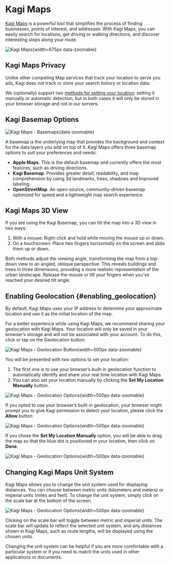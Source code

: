 # Kagi Maps

[Kagi Maps](https://kagi.com/maps) is a powerful tool that simplifies the process of finding businesses, points of interest, and addresses. With Kagi Maps, you can easily search for locations, get driving or walking directions, and discover interesting stops along your route.

![Kagi Maps](./media/kagi_maps_hero.png){width=675px data-zoomable}

## Kagi Maps Privacy

Unlike other competing Map services that track your location to serve you ads, Kagi does not track or store your search history or location data.

We (optionally) support two [methods for setting your location](#enabling_geolocation): setting it manually or automatic detection, but in both cases it will only be stored in your browser storage and not in our servers.

## Kagi Basemap Options

![Kagi Maps - Basemaps](./media/kagi_maps_basemap_selection.gif){data-zoomable}

A basemap is the underlying map that provides the background and context for the data layers you add on top of it. Kagi Maps offers three basemap options to suit your preferences and needs:

- **Apple Maps**. This is the default basemap and currently offers the most features, such as driving directions.
- **Kagi Basemap**. Provides greater detail, readability, and map comprehension by using 3d landmarks, trees, shadows and improved labeling.
- **OpenStreetMap**. An open-source, community-driven basemap optimized for speed and a lightweight map search experience.

## Kagi Maps 3D View

If you are using the Kagi Basemap, you can tilt the map into a 3D view in two ways:

1. With a mouse: Right-click and hold while moving the mouse up or down.
2. On a touchscreen: Place two fingers horizontally on the screen and slide them up or down.

Both methods adjust the viewing angle, transforming the map from a top-down view to an angled, oblique perspective. This reveals buildings and trees in three dimensions, providing a more realistic representation of the urban landscape. Release the mouse or lift your fingers when you've reached your desired tilt angle.

## Enabling Geolocation {#enabling_geolocation}

By default, Kagi Maps uses your IP address to determine your approximate location and use it as the initial location of the map.

For a better experience while using Kagi Maps, we recommend sharing your geolocation with Kagi Maps. Your location will only be saved in your browser’s storage and will not be associated with your account. To do this, click or tap on the Geolocation button:

![Kagi Maps - Geolocation Button](./media/kagi_maps_geolocation_button.png){width=500px data-zoomable}

You will be presented with two options to set your location:

1. The first one is to use your browser’s built-in geolocation function to automatically identify and share your real time location with Kagi Maps.
2. You can also set your location manually by clicking the **Set My Location Manually** button.

![Kagi Maps - Geolocation Options](./media/kagi_maps_geolocation_options.png){width=500px data-zoomable}

If you opted to use your browser’s built-in geolocation, your browser might prompt you to give Kagi permission to detect your location, please click the **Allow** button:

![Kagi Maps - Geolocation Options](./media/kagi_maps_geolocation_permission.png){width=500px data-zoomable}

If you chose the **Set My Location Manually** option, you will be able to drag the map so that the blue dot is positioned in your location, then click on **Done**.

![Kagi Maps - Geolocation Options](./media/kagi_maps_geolocation_manually.png){width=500px data-zoomable}

## Changing Kagi Maps Unit System

Kagi Maps allows you to change the unit system used for displaying distances. You can choose between metric units (kilometers and meters) or imperial units (miles and feet). To change the unit system, simply click on the scale bar at the bottom of the screen.

![Kagi Maps - Geolocation Options](./media/kagi_maps_scalebar.png){width=500px data-zoomable}

Clicking on the scale bar will toggle between metric and imperial units. The scale bar will update to reflect the selected unit system, and any distances shown in Kagi Maps, such as route lengths, will be displayed using the chosen units.

Changing the unit system can be helpful if you are more comfortable with a particular system or if you need to match the units used in other applications or documents.
